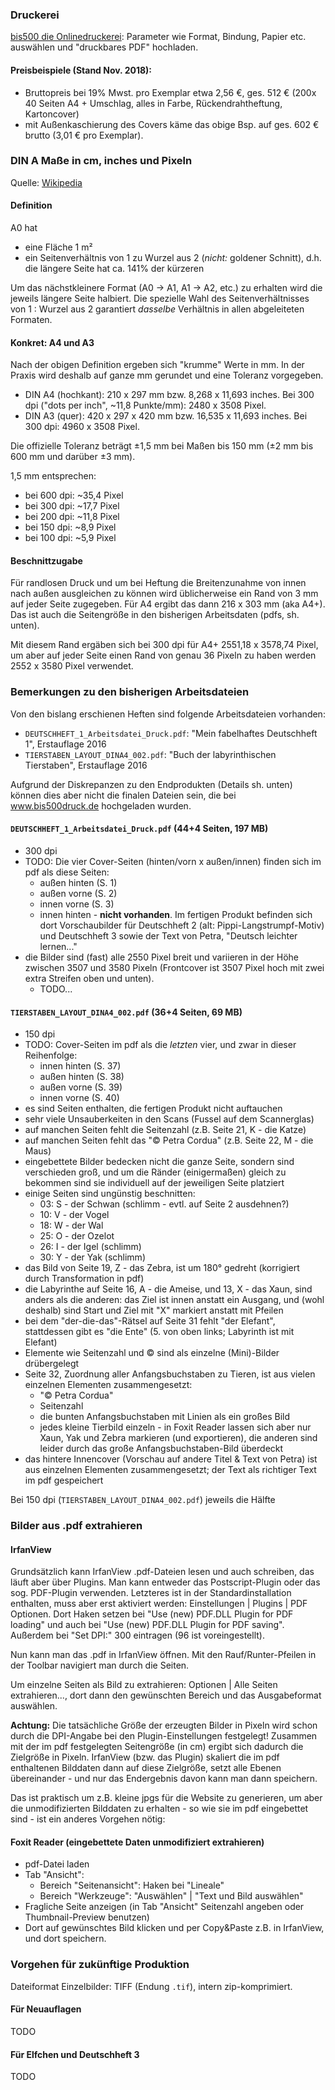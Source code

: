 ### Druckerei ###

[bis500 die Onlinedruckerei](https://www.bis500druck.de): Parameter wie Format, Bindung, Papier etc. auswählen und "druckbares PDF" hochladen.

#### Preisbeispiele (Stand Nov. 2018): ####
* Bruttopreis bei 19% Mwst. pro Exemplar etwa 2,56 €, ges. 512 € (200x 40 Seiten A4 + Umschlag, alles in Farbe, Rückendrahtheftung, Kartoncover)
* mit Außenkaschierung des Covers käme das obige Bsp. auf ges. 602 € brutto (3,01 € pro Exemplar).

### DIN A Maße in cm, inches und Pixeln ###
Quelle: [Wikipedia](https://de.wikipedia.org/wiki/Papierformat#ISO-_und_DIN-Papierformate)

#### Definition ####
A0 hat

* eine Fläche 1 m²
* ein Seitenverhältnis von 1 zu Wurzel aus 2 (*nicht:* goldener Schnitt), d.h. die längere Seite hat ca. 141% der kürzeren

Um das nächstkleinere Format (A0 -> A1, A1 -> A2, etc.) zu erhalten wird die jeweils längere Seite halbiert.
Die spezielle Wahl des Seitenverhältnisses von 1 : Wurzel aus 2 garantiert *dasselbe* Verhältnis in allen abgeleiteten Formaten.

#### Konkret: A4 und A3 ####
Nach der obigen Definition ergeben sich "krumme" Werte in mm.
In der Praxis wird deshalb auf ganze mm gerundet und eine Toleranz vorgegeben.

* DIN A4 (hochkant): 210 x 297 mm bzw. 8,268 x 11,693 inches.
Bei 300 dpi ("dots per inch", ~11,8 Punkte/mm): 2480 x 3508 Pixel.
* DIN A3 (quer): 420 x 297 x 420 mm bzw. 16,535 x 11,693 inches.
Bei 300 dpi: 4960 x 3508 Pixel.

Die offizielle Toleranz beträgt ±1,5 mm bei Maßen bis 150 mm (±2 mm bis 600 mm und darüber ±3 mm).

1,5 mm entsprechen:

* bei 600 dpi: ~35,4 Pixel
* bei 300 dpi: ~17,7 Pixel
* bei 200 dpi: ~11,8 Pixel
* bei 150 dpi: ~8,9 Pixel
* bei 100 dpi: ~5,9 Pixel


#### Beschnittzugabe ####
Für randlosen Druck 
und um bei Heftung die Breitenzunahme von innen nach außen ausgleichen zu können
wird üblicherweise ein Rand von 3 mm auf jeder Seite zugegeben.
Für A4 ergibt das dann 216 x 303 mm (aka A4+).
Das ist auch die Seitengröße in den bisherigen Arbeitsdaten (pdfs, sh. unten).

Mit diesem Rand ergäben sich bei 300 dpi für A4+ 2551,18 x 3578,74 Pixel, um aber auf jeder Seite einen Rand von genau 36 Pixeln zu haben werden 2552 x 3580 Pixel verwendet.



### Bemerkungen zu den bisherigen Arbeitsdateien ###

Von den bislang erschienen Heften sind folgende Arbeitsdateien vorhanden:

* `DEUTSCHHEFT_1_Arbeitsdatei_Druck.pdf`: "Mein fabelhaftes Deutschheft 1", Erstauflage 2016
* `TIERSTABEN_LAYOUT_DINA4_002.pdf`: "Buch der labyrinthischen Tierstaben", Erstauflage 2016

Aufgrund der Diskrepanzen zu den Endprodukten (Details sh. unten) können dies aber nicht die finalen Dateien sein, die bei www.bis500druck.de hochgeladen wurden.

#### `DEUTSCHHEFT_1_Arbeitsdatei_Druck.pdf` (44+4 Seiten, 197 MB) ####
- 300 dpi
- TODO: Die vier Cover-Seiten (hinten/vorn x außen/innen) finden sich im pdf  als diese Seiten:
  * außen hinten (S. 1)
  * außen vorne (S. 2)
  * innen vorne (S. 3)
  * innen hinten - **nicht vorhanden**. Im fertigen Produkt befinden sich dort Vorschaubilder für Deutschheft 2 (alt: Pippi-Langstrumpf-Motiv) und Deutschheft 3 sowie der Text von Petra, "Deutsch leichter lernen..."  
- die Bilder sind (fast) alle 2550 Pixel breit und variieren in der Höhe zwischen 3507 und 3580 Pixeln (Frontcover ist 3507 Pixel hoch mit zwei extra Streifen oben und unten).
  - TODO...

#### `TIERSTABEN_LAYOUT_DINA4_002.pdf` (36+4 Seiten, 69 MB) ####
- 150 dpi
- TODO: Cover-Seiten im pdf als die *letzten* vier, und zwar in dieser Reihenfolge:
  * innen hinten (S. 37)
  * außen hinten (S. 38)
  * außen vorne (S. 39)
  * innen vorne (S. 40)
- es sind Seiten enthalten, die fertigen Produkt nicht auftauchen
- sehr viele Unsauberkeiten in den Scans (Fussel auf dem Scannerglas)
- auf manchen Seiten fehlt die Seitenzahl (z.B. Seite 21, K - die Katze)
- auf manchen Seiten fehlt das "&copy; Petra Cordua" (z.B. Seite 22, M - die Maus)
- eingebettete Bilder bedecken nicht die ganze Seite, sondern sind verschieden groß, und um die Ränder (einigermaßen) gleich zu bekommen sind sie individuell auf der jeweiligen Seite platziert
- einige Seiten sind ungünstig beschnitten:
  * 03: S - der Schwan (schlimm - evtl. auf Seite 2 ausdehnen?)
  * 10: V - der Vogel
  * 18: W - der Wal
  * 25: O - der Ozelot
  * 26: I - der Igel (schlimm)
  * 30: Y - der Yak (schlimm)
- das Bild von Seite 19, Z - das Zebra, ist um 180° gedreht (korrigiert durch Transformation in pdf)
- die Labyrinthe auf Seite 16, A - die Ameise, und 13, X - das Xaun, sind anders als die anderen: das Ziel ist innen anstatt ein Ausgang, und (wohl deshalb) sind Start und Ziel mit "X" markiert anstatt mit Pfeilen
- bei dem "der-die-das"-Rätsel auf Seite 31 fehlt "der Elefant", stattdessen gibt es "die Ente" (5. von oben links; Labyrinth ist mit Elefant)
- Elemente wie Seitenzahl und &copy; sind als einzelne (Mini)-Bilder drübergelegt
- Seite 32, Zuordnung aller Anfangsbuchstaben zu Tieren, ist aus vielen einzelnen Elementen zusammengesetzt:
  * "&copy; Petra Cordua"
  * Seitenzahl
  * die bunten Anfangsbuchstaben mit Linien als ein großes Bild
  * jedes kleine Tierbild einzeln - in Foxit Reader lassen sich aber nur Xaun, Yak und Zebra markieren (und exportieren), die anderen sind leider durch das große Anfangsbuchstaben-Bild überdeckt 
- das hintere Innencover (Vorschau auf andere Titel & Text von Petra) ist aus einzelnen Elementen zusammengesetzt; der Text als richtiger Text im pdf gespeichert


Bei 150 dpi (`TIERSTABEN_LAYOUT_DINA4_002.pdf`) jeweils die Hälfte 

### Bilder aus .pdf extrahieren ###
#### IrfanView ###
Grundsätzlich kann IrfanView .pdf-Dateien lesen und auch schreiben,
das läuft aber über Plugins. Man kann entweder das Postscript-Plugin
oder das sog. PDF-Plugin verwenden. Letzteres ist in der Standardinstallation
enthalten, muss aber erst aktiviert werden: Einstellungen | Plugins | PDF Optionen. Dort Haken setzen bei "Use (new) PDF.DLL Plugin for PDF loading"
und auch bei "Use (new) PDF.DLL Plugin for PDF saving".
Außerdem bei "Set DPI:" 300 eintragen (96 ist voreingestellt).

Nun kann man das .pdf in IrfanView öffnen. Mit den Rauf/Runter-Pfeilen in der Toolbar navigiert man durch die Seiten.

Um einzelne Seiten als Bild zu extrahieren: Optionen | Alle Seiten extrahieren..., dort dann den gewünschten Bereich und das Ausgabeformat auswählen.

**Achtung:** Die tatsächliche Größe der erzeugten Bilder in Pixeln wird schon durch die DPI-Angabe bei den Plugin-Einstellungen festgelegt! Zusammen mit der im pdf festgelegten Seitengröße (in cm) ergibt sich dadurch die Zielgröße in Pixeln.
IrfanView (bzw. das Plugin) skaliert die im pdf enthaltenen Bilddaten dann auf diese Zielgröße, setzt alle Ebenen übereinander - und nur das Endergebnis davon kann man dann speichern.

Das ist praktisch um z.B. kleine jpgs für die Website zu generieren,
um aber die unmodifizierten Bilddaten zu erhalten - so wie sie im pdf eingebettet sind - ist ein anderes Vorgehen nötig:

#### Foxit Reader (eingebettete Daten unmodifiziert extrahieren) ####
- pdf-Datei laden
- Tab "Ansicht":
  * Bereich "Seitenansicht": Haken bei "Lineale"
  * Bereich "Werkzeuge": "Auswählen" | "Text und Bild auswählen"
- Fragliche Seite anzeigen (in Tab "Ansicht" Seitenzahl angeben oder Thumbnail-Preview benutzen)
- Dort auf gewünschtes Bild klicken und per Copy&Paste z.B. in IrfanView, und dort speichern. 


### Vorgehen für zukünftige Produktion ###
Dateiformat Einzelbilder: TIFF (Endung `.tif`), intern zip-komprimiert.

#### Für Neuauflagen ####

TODO

#### Für Elfchen und Deutschheft 3 ####

TODO

